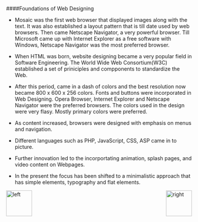 ####Foundations of Web Designing

+ Mosaic was the first web browser that displayed images along with the text. It was also established a layout pattern that is till date used by web browsers. Then came Netscape Navigator, a very powerful browser. Till Microsoft came up with Internet Explorer as a free software with Windows, Netscape Navigator was the most preferred browser. 

+ When HTML was born, website designing became a very popular field in Software Engineering. The World Wide Web Consortium(W3C) established a set of priniciples and compponents to standardize the Web. 

+ After this period, came in a dash of colors and the best resolution now became 800 x 600 x 256 colors. Fonts and buttons were incorporated in Web Designing. Opera Browser, Internet Explorer and Netscape Navigator were the preferred browsers. The colors used in the design were very flasy. Mostly primary colors were preferred. 

+ As content increased, browsers were designed with emphasis on menus and navigation. 

+ Different languages such as PHP, JavaScript, CSS, ASP came in to picture. 

+ Further innovation led to the incorportating animation, splash pages, and video content on Webpages. 

+ In the present the focus has been shifted to a minimalistic approach that has simple elements, typography and flat elements. 

[<img align="left" alt="left" src="https://cloud.githubusercontent.com/assets/14101008/11165526/091b197c-8acf-11e5-8ac1-3a1e5042ed78.png" width="70" height="70"></img>](https://github.com/vaishnaviviswanathan/CSCI_5828_RESPONSIVE-WEB-DESIGN/blob/master/History2.md)
[<img align="right" alt="right" src="https://cloud.githubusercontent.com/assets/14101008/11165527/0a4289a2-8acf-11e5-8378-c5e3a55ab4dc.png" width="70" height="70"></img>](https://github.com/vaishnaviviswanathan/CSCI_5828_RESPONSIVE-WEB-DESIGN/blob/master/Afthist.md)
